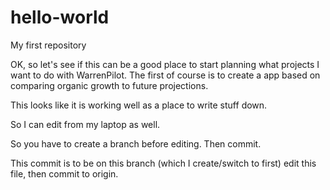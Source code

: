 # hello-world
My first repository

OK, so let's see if this can be a good place to start planning what projects I want to do with WarrenPilot.  The first of course is to create a app based on comparing organic growth to future projections.

This looks like it is working well as a place to write stuff down.

So I can edit from my laptop as well.

So you have to create a branch before editing.  Then commit.

This commit is to be on this branch (which I create/switch to first) edit this file, then commit to origin.

